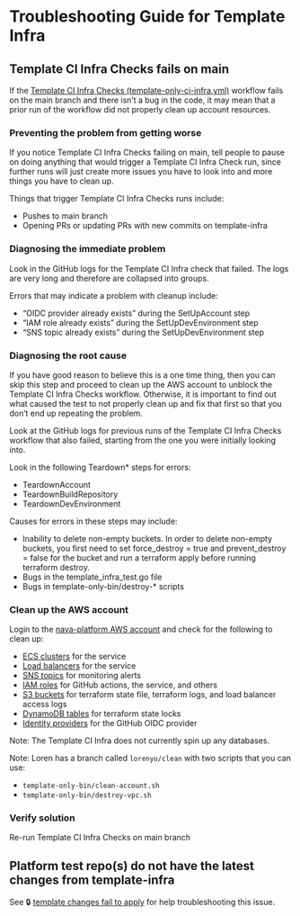# Troubleshooting Guide for Template Infra

## Template CI Infra Checks fails on main

If the [Template CI Infra Checks (template-only-ci-infra.yml)](https://github.com/navapbc/template-infra/actions/workflows/template-only-ci-infra.yml) workflow fails on the main branch and there isn’t a bug in the code, it may mean that a prior run of the workflow did not properly clean up account resources.

### Preventing the problem from getting worse

If you notice Template CI Infra Checks failing on main, tell people to pause on doing anything that would trigger a Template CI Infra Check run, since further runs will just create more issues you have to look into and more things you have to clean up.

Things that trigger Template CI Infra Checks runs include:

* Pushes to main branch  
* Opening PRs or updating PRs with new commits on template-infra

### Diagnosing the immediate problem

Look in the GitHub logs for the Template CI Infra check that failed. The logs are very long and therefore are collapsed into groups.

Errors that may indicate a problem with cleanup include:

* “OIDC provider already exists” during the SetUpAccount step  
* “IAM role already exists” during the SetUpDevEnvironment step  
* “SNS topic already exists” during the SetUpDevEnvironment step

### Diagnosing the root cause

If you have good reason to believe this is a one time thing, then you can skip this step and proceed to clean up the AWS account to unblock the Template CI Infra Checks workflow. Otherwise, it is important to find out what caused the test to not properly clean up and fix that first so that you don’t end up repeating the problem.

Look at the GitHub logs for previous runs of the Template CI Infra Checks workflow that also failed, starting from the one you were initially looking into.

Look in the following Teardown\* steps for errors:

* TeardownAccount  
* TeardownBuildRepository  
* TeardownDevEnvironment

Causes for errors in these steps may include:

* Inability to delete non-empty buckets. In order to delete non-empty buckets, you first need to set force\_destroy \= true and prevent\_destroy \= false for the bucket and run a terraform apply before running terraform destroy.  
* Bugs in the template\_infra\_test.go file  
* Bugs in template-only-bin/destroy-\* scripts

### Clean up the AWS account

Login to the [nava-platform AWS account](https://nava-platform.signin.aws.amazon.com/console) and check for the following to clean up:

* [ECS clusters](https://us-east-1.console.aws.amazon.com/ecs/v2/getStarted?region=us-east-1) for the service  
* [Load balancers](https://us-east-1.console.aws.amazon.com/ec2/home?region=us-east-1#LoadBalancers:) for the service  
* [SNS topics](https://us-east-1.console.aws.amazon.com/sns/v3/home?region=us-east-1#/homepage) for monitoring alerts  
* [IAM roles](https://us-east-1.console.aws.amazon.com/iamv2/home?region=us-east-1#/roles) for GitHub actions, the service, and others  
* [S3 buckets](https://s3.console.aws.amazon.com/s3/get-started?region=us-east-1) for terraform state file, terraform logs, and load balancer access logs  
* [DynamoDB tables](https://us-east-1.console.aws.amazon.com/dynamodbv2/home?region=us-east-1#service) for terraform state locks  
* [Identity providers](https://us-east-1.console.aws.amazon.com/iamv2/home?region=us-east-1#/identity_providers) for the GitHub OIDC provider

Note: The Template CI Infra does not currently spin up any databases.

Note: Loren has a branch called `lorenyu/clean` with two scripts that you can use:

* `template-only-bin/clean-account.sh`  
* `template-only-bin/destroy-vpc.sh`

### Verify solution

Re-run Template CI Infra Checks on main branch

## Platform test repo(s) do not have the latest changes from template-infra

See :lock: [template changes fail to apply](https://navasage.atlassian.net/wiki/spaces/tss/pages/2011922659/Platform+Ecosystem#template-*-changes-fail-to-apply) for help troubleshooting this issue.
